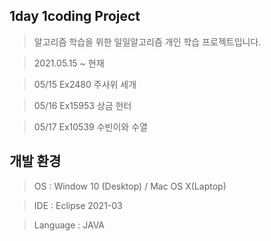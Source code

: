 ## 1day 1coding Project
> 알고리즘 학습을 위한 일일알고리즘 개인 학습 프로젝트입니다.

> 2021.05.15 ~ 현재

> 05/15 Ex2480  주사위 세개

> 05/16 Ex15953 상금 헌터

> 05/17 Ex10539 수빈이와 수열 

## 개발 환경

> OS : Window 10 (Desktop) / Mac OS X(Laptop)

> IDE : Eclipse 2021-03

> Language : JAVA
